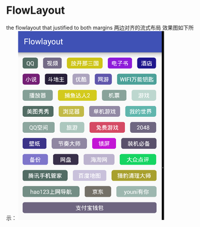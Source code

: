 # FlowLayout
the flowlayout that justified to both margins 两边对齐的流式布局
效果图如下所示：
![](https://raw.githubusercontent.com/kailaisi/FlowLayout/master/app/src/main/result.png)
